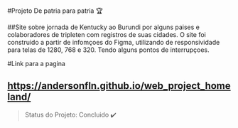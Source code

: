 #Projeto De patria para patria :trophy:



##Site sobre jornada de Kentucky ao Burundi por alguns paises e colaboradores de tripleten com registros de suas cidades. O site foi construido a partir de infomçoes do Figma, utilizando de responsividade para telas de 1280, 768 e 320. Tendo alguns pontos de interrupçoes. 

#Link para a pagina 

## https://andersonfln.github.io/web_project_homeland/

> Status do Projeto: Concluido :heavy_check_mark:
